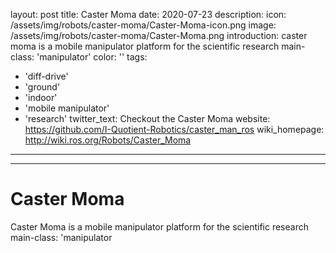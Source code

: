 layout: post
title: Caster Moma
date: 2020-07-23
description:
icon: /assets/img/robots/caster-moma/Caster-Moma-icon.png
image: /assets/img/robots/caster-moma/Caster-Moma.png
introduction: caster moma is a mobile manipulator platform for the scientific research
main-class: 'manipulator'
color: ''
tags:
- 'diff-drive'
- 'ground'
- 'indoor'
- 'mobile manipulator'
- 'research'
twitter_text: Checkout the Caster Moma
website: https://github.com/I-Quotient-Robotics/caster_man_ros
wiki_homepage: http://wiki.ros.org/Robots/Caster_Moma
---

---

# Caster Moma

Caster Moma is a mobile manipulator platform for the scientific research
main-class: 'manipulator
